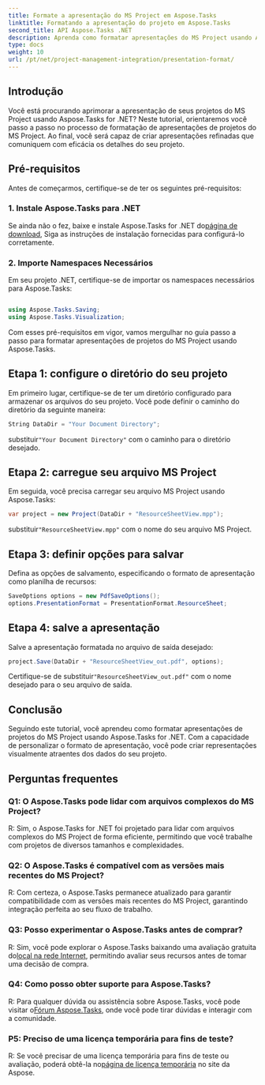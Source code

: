 ```yaml
---
title: Formate a apresentação do MS Project em Aspose.Tasks
linktitle: Formatando a apresentação do projeto em Aspose.Tasks
second_title: API Aspose.Tasks .NET
description: Aprenda como formatar apresentações do MS Project usando Aspose.Tasks for .NET. Melhore a visualização e a comunicação dos detalhes do projeto sem esforço.
type: docs
weight: 10
url: /pt/net/project-management-integration/presentation-format/
---
```

## Introdução

Você está procurando aprimorar a apresentação de seus projetos do MS Project usando Aspose.Tasks for .NET? Neste tutorial, orientaremos você passo a passo no processo de formatação de apresentações de projetos do MS Project. Ao final, você será capaz de criar apresentações refinadas que comuniquem com eficácia os detalhes do seu projeto.

## Pré-requisitos

Antes de começarmos, certifique-se de ter os seguintes pré-requisitos:

### 1. Instale Aspose.Tasks para .NET

 Se ainda não o fez, baixe e instale Aspose.Tasks for .NET do[página de download](https://releases.aspose.com/tasks/net/), Siga as instruções de instalação fornecidas para configurá-lo corretamente.

### 2. Importe Namespaces Necessários

Em seu projeto .NET, certifique-se de importar os namespaces necessários para Aspose.Tasks:

```csharp

using Aspose.Tasks.Saving;
using Aspose.Tasks.Visualization;
```

Com esses pré-requisitos em vigor, vamos mergulhar no guia passo a passo para formatar apresentações de projetos do MS Project usando Aspose.Tasks.

## Etapa 1: configure o diretório do seu projeto

Em primeiro lugar, certifique-se de ter um diretório configurado para armazenar os arquivos do seu projeto. Você pode definir o caminho do diretório da seguinte maneira:

```csharp
String DataDir = "Your Document Directory";
```

 substituir`"Your Document Directory"` com o caminho para o diretório desejado.

## Etapa 2: carregue seu arquivo MS Project

Em seguida, você precisa carregar seu arquivo MS Project usando Aspose.Tasks:

```csharp
var project = new Project(DataDir + "ResourceSheetView.mpp");
```

 substituir`"ResourceSheetView.mpp"` com o nome do seu arquivo MS Project.

## Etapa 3: definir opções para salvar

Defina as opções de salvamento, especificando o formato de apresentação como planilha de recursos:

```csharp
SaveOptions options = new PdfSaveOptions();
options.PresentationFormat = PresentationFormat.ResourceSheet;
```

## Etapa 4: salve a apresentação

Salve a apresentação formatada no arquivo de saída desejado:

```csharp
project.Save(DataDir + "ResourceSheetView_out.pdf", options);
```

 Certifique-se de substituir`"ResourceSheetView_out.pdf"` com o nome desejado para o seu arquivo de saída.

## Conclusão

Seguindo este tutorial, você aprendeu como formatar apresentações de projetos do MS Project usando Aspose.Tasks for .NET. Com a capacidade de personalizar o formato de apresentação, você pode criar representações visualmente atraentes dos dados do seu projeto.

## Perguntas frequentes

### Q1: O Aspose.Tasks pode lidar com arquivos complexos do MS Project?
R: Sim, o Aspose.Tasks for .NET foi projetado para lidar com arquivos complexos do MS Project de forma eficiente, permitindo que você trabalhe com projetos de diversos tamanhos e complexidades.

### Q2: O Aspose.Tasks é compatível com as versões mais recentes do MS Project?
R: Com certeza, o Aspose.Tasks permanece atualizado para garantir compatibilidade com as versões mais recentes do MS Project, garantindo integração perfeita ao seu fluxo de trabalho.

### Q3: Posso experimentar o Aspose.Tasks antes de comprar?
 R: Sim, você pode explorar o Aspose.Tasks baixando uma avaliação gratuita do[local na rede Internet](https://releases.aspose.com/), permitindo avaliar seus recursos antes de tomar uma decisão de compra.

### Q4: Como posso obter suporte para Aspose.Tasks?
 R: Para qualquer dúvida ou assistência sobre Aspose.Tasks, você pode visitar o[Fórum Aspose.Tasks](https://forum.aspose.com/c/tasks/15), onde você pode tirar dúvidas e interagir com a comunidade.

### P5: Preciso de uma licença temporária para fins de teste?
 R: Se você precisar de uma licença temporária para fins de teste ou avaliação, poderá obtê-la no[página de licença temporária](https://purchase.aspose.com/temporary-license/) no site da Aspose.